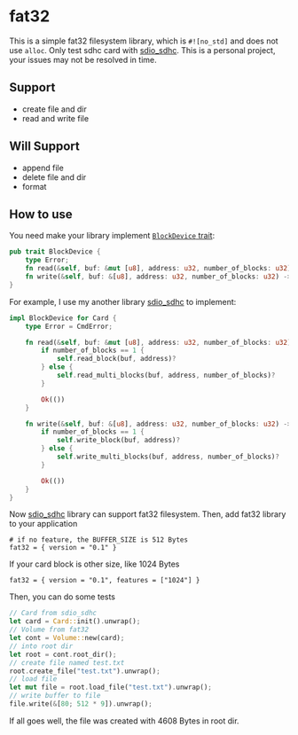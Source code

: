 # fat32

This is a simple fat32 filesystem library, which is `#![no_std]` and does not use `alloc`. 
Only test sdhc card with [sdio_sdhc](https://github.com/play-stm32/sdio_sdhc). 
This is a personal project, your issues may not be resolved in time.

## Support 
* create file and dir
* read and write file

## Will Support 
* append file
* delete file and dir
* format

## How to use

You need make your library implement [`BlockDevice` trait](https://github.com/play-stm32/block_device):

```rust
pub trait BlockDevice {
    type Error;
    fn read(&self, buf: &mut [u8], address: u32, number_of_blocks: u32) -> Result<(), Self::Error>;
    fn write(&self, buf: &[u8], address: u32, number_of_blocks: u32) -> Result<(), Self::Error>;
}
```

For example, I use my another library [sdio_sdhc](https://github.com/play-stm32/sdio_sdhc) to implement:

```rust
impl BlockDevice for Card {
    type Error = CmdError;

    fn read(&self, buf: &mut [u8], address: u32, number_of_blocks: u32) -> Result<(), Self::Error> {
        if number_of_blocks == 1 {
            self.read_block(buf, address)?
        } else {
            self.read_multi_blocks(buf, address, number_of_blocks)?
        }

        Ok(())
    }

    fn write(&self, buf: &[u8], address: u32, number_of_blocks: u32) -> Result<(), Self::Error> {
        if number_of_blocks == 1 {
            self.write_block(buf, address)?
        } else {
            self.write_multi_blocks(buf, address, number_of_blocks)?
        }

        Ok(())
    }
}
```

Now [sdio_sdhc](https://github.com/play-stm32/sdio_sdhc) library can support fat32 filesystem. 
Then, add fat32 library to your application

```
# if no feature, the BUFFER_SIZE is 512 Bytes
fat32 = { version = "0.1" }
```

If your card block is other size, like 1024 Bytes

```
fat32 = { version = "0.1", features = ["1024"] }
```

Then, you can do some tests

```rust
// Card from sdio_sdhc
let card = Card::init().unwrap();
// Volume from fat32
let cont = Volume::new(card);
// into root dir
let root = cont.root_dir();
// create file named test.txt
root.create_file("test.txt").unwrap();
// load file
let mut file = root.load_file("test.txt").unwrap();
// write buffer to file
file.write(&[80; 512 * 9]).unwrap();
```

If all goes well, the file was created with 4608 Bytes in root dir.